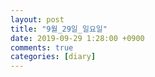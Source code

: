 ```yaml
---
layout: post
title: "9월_29일_일요일"
date: 2019-09-29 1:28:00 +0900
comments: true 
categories: [diary] 
---
```

